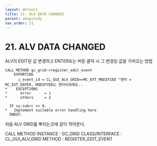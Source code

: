 ```yaml
---
layout: default
title: 21. ALV DATA CHANGED
parent: abapstudy
nav_order: 21
---
```

# 21. ALV DATA CHANGED
ALV의 EDIT된 값 변경하고 ENTER또는 버튼 클릭 시 그 변경된 값을 가져오는 방법

```abap
CALL METHOD gc_grid->register_edit_event
    EXPORTING
      i_event_id = CL_GUI_ALV_GRID=>MC_EVT_MODIFIED "엔터 = MC_EVT_ENTER, MODIFYED는 엔터이외에도..
*    EXCEPTIONS
*      error      = 1
*      others     = 2
          .
  IF sy-subrc <> 0.
*   Implement suitable error handling here
  ENDIF.
```

처음 ALV GRID를 뿌리는곳에 같이 적어준다.

CALL METHOD
INSTANCE : GC_GRID
CLASS/INTERFACE : CL_GUI_ALV_GRID
METHOD : REGISTER_EDIT_EVENT
